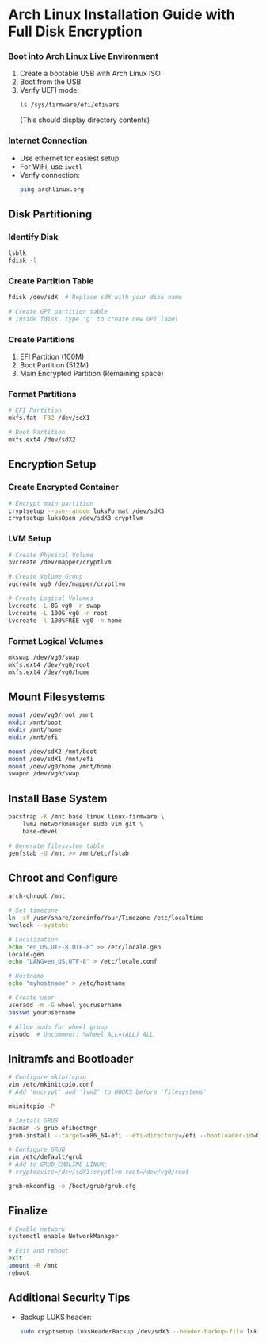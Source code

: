 # Arch Linux Installation Guide with Full Disk Encryption

### Boot into Arch Linux Live Environment
1. Create a bootable USB with Arch Linux ISO
2. Boot from the USB
3. Verify UEFI mode:
   ```bash
   ls /sys/firmware/efi/efivars
   ```
   (This should display directory contents)

### Internet Connection
- Use ethernet for easiest setup
- For WiFi, use `iwctl`
- Verify connection:
  ```bash
  ping archlinux.org
  ```

## Disk Partitioning

### Identify Disk
```bash
lsblk
fdisk -l
```

### Create Partition Table
```bash
fdisk /dev/sdX  # Replace sdX with your disk name

# Create GPT partition table
# Inside fdisk, type 'g' to create new GPT label
```

### Create Partitions
1. EFI Partition (100M)
2. Boot Partition (512M)
3. Main Encrypted Partition (Remaining space)

### Format Partitions
```bash
# EFI Partition
mkfs.fat -F32 /dev/sdX1

# Boot Partition
mkfs.ext4 /dev/sdX2
```

## Encryption Setup

### Create Encrypted Container
```bash
# Encrypt main partition
cryptsetup --use-random luksFormat /dev/sdX3
cryptsetup luksOpen /dev/sdX3 cryptlvm
```

### LVM Setup
```bash
# Create Physical Volume
pvcreate /dev/mapper/cryptlvm

# Create Volume Group
vgcreate vg0 /dev/mapper/cryptlvm

# Create Logical Volumes
lvcreate -L 8G vg0 -n swap
lvcreate -L 100G vg0 -n root
lvcreate -l 100%FREE vg0 -n home
```

### Format Logical Volumes
```bash
mkswap /dev/vg0/swap
mkfs.ext4 /dev/vg0/root
mkfs.ext4 /dev/vg0/home
```

## Mount Filesystems
```bash
mount /dev/vg0/root /mnt
mkdir /mnt/boot
mkdir /mnt/home
mkdir /mnt/efi

mount /dev/sdX2 /mnt/boot
mount /dev/sdX1 /mnt/efi
mount /dev/vg0/home /mnt/home
swapon /dev/vg0/swap
```

## Install Base System
```bash
pacstrap -K /mnt base linux linux-firmware \
    lvm2 networkmanager sudo vim git \
    base-devel

# Generate filesystem table
genfstab -U /mnt >> /mnt/etc/fstab
```

## Chroot and Configure
```bash
arch-chroot /mnt

# Set timezone
ln -sf /usr/share/zoneinfo/Your/Timezone /etc/localtime
hwclock --systohc

# Localization
echo "en_US.UTF-8 UTF-8" >> /etc/locale.gen
locale-gen
echo "LANG=en_US.UTF-8" > /etc/locale.conf

# Hostname
echo "myhostname" > /etc/hostname

# Create user
useradd -m -G wheel yourusername
passwd yourusername

# Allow sudo for wheel group
visudo  # Uncomment: %wheel ALL=(ALL) ALL
```

## Initramfs and Bootloader
```bash
# Configure mkinitcpio
vim /etc/mkinitcpio.conf
# Add 'encrypt' and 'lvm2' to HOOKS before 'filesystems'

mkinitcpio -P

# Install GRUB
pacman -S grub efibootmgr
grub-install --target=x86_64-efi --efi-directory=/efi --bootloader-id=GRUB

# Configure GRUB
vim /etc/default/grub
# Add to GRUB_CMDLINE_LINUX:
# cryptdevice=/dev/sdX3:cryptlvm root=/dev/vg0/root

grub-mkconfig -o /boot/grub/grub.cfg
```

## Finalize
```bash
# Enable network
systemctl enable NetworkManager

# Exit and reboot
exit
umount -R /mnt
reboot
```

## Additional Security Tips
- Backup LUKS header:
  ```bash
  sudo cryptsetup luksHeaderBackup /dev/sdX3 --header-backup-file luks-header-backup
  ```